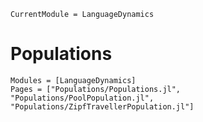 ```@meta
CurrentModule = LanguageDynamics
```

# Populations

```@autodocs
Modules = [LanguageDynamics]
Pages = ["Populations/Populations.jl", "Populations/PoolPopulation.jl", "Populations/ZipfTravellerPopulation.jl"]
```

